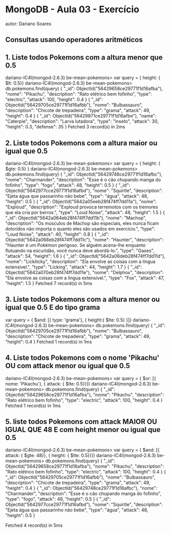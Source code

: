 # MongoDB - Aula 03 - Exercício
autor: Dariano Soares

## Consultas usando operadores aritméticos

## 1. Liste todos Pokemons com a altura menor que 0.5

 dariano-IC4I(mongod-2.6.3) be-mean-pokemons> var query = { height: { $lt: 0.5}}
 dariano-IC4I(mongod-2.6.3) be-mean-pokemons> db.pokemons.find(query)
 {
   "_id": ObjectId("56429658ce29771f1d16afba"),
   "nome": "Pikachu",
   "description": "Rato elétrico bem fofinho",
   "type": "electric",
   "attack": 100,
   "height": 0.4
 }
 {
   "_id": ObjectId("56429705ce29771f1d16afbb"),
   "nome": "Bulbassauro",
   "description": "Chicote de trepadeira",
   "type": "grama",
   "attack": 49,
   "height": 0.4
 }
 {
   "_id": ObjectId("56429871ce29771f1d16afbe"),
   "name": "Caterpie",
   "description": "Larva lutadora",
   "type": "inseto",
   "attack": 30,
   "height": 0.3,
   "defense": 35
 }
 Fetched 3 record(s) in 2ms

## 2. Liste todos Pokemons com a altura maior ou igual que 0.5 

 dariano-IC4I(mongod-2.6.3) be-mean-pokemons> var query = { height: { $gte: 0.5} }
 dariano-IC4I(mongod-2.6.3) be-mean-pokemons> db.pokemons.find(query)
 {
   "_id": ObjectId("56429748ce29771f1d16afbc"),
   "nome": "Charmander",
   "description": "Esse é o cão chupando manga do fofinho",
   "type": "fogo",
   "attack": 48,
   "height": 0.5
 }
 {
   "_id": ObjectId("5642977cce29771f1d16afbd"),
   "nome": "Squirtle",
   "description": "Ejeta água que passarinho não bebe",
   "type": "água",
   "attack": 48,
   "height": 0.5
 }
 {
   "_id": ObjectId("5642a05eeb28f474ff7dd11a"),
   "nome": "Exploud",
   "description": "Exploud provoca terremotos com os tremores que ela cria por berros.",
   "type": "Loud Noise",
   "attack": 48,
   "height": 1.5
 }
 {
   "_id": ObjectId("5642a064eb28f474ff7dd11b"),
   "nome": "Machop",
   "description": "Os músculos de Machop são especiais, eles nunca ficam doloridos não importa o quanto eles são usados em exercício.",
   "type": "Loud Noise",
   "attack": 40,
   "height": 0.8
 }
 {
   "_id": ObjectId("5642a068eb28f474ff7dd11c"),
   "nome": "Haunter",
   "description": "Haunter é um Pokémon perigoso. Se alguém acena-lhe enquanto flutuando na escuridão, você nunca deve abordá-lo.",
   "type": "Gases",
   "attack": 54,
   "height": 1.6
 }
 {
   "_id": ObjectId("5642a06deb28f474ff7dd11d"),
   "nome": "Lickilicky",
   "description": "Ela envolve as coisas com a língua extensível.",
   "type": "Licking",
   "attack": 44,
   "height": 1.7
 }
 {
   "_id": ObjectId("5642a070eb28f474ff7dd11e"),
   "nome": "Delphox",
   "description": "Ela envolve as coisas com a língua extensível.",
   "type": "Fox",
   "attack": 47,
   "height": 1.5
 }
 Fetched 7 record(s) in 5ms

## 3. Liste todos Pokemons com a altura menor ou igual que 0.5 E do tipo grama

 var query = { $and: [{ type: 'grama'}, { height:{ $lte: 0.5} }]}
 dariano-IC4I(mongod-2.6.3) be-mean-pokemons> db.pokemons.find(query)
 {
   "_id": ObjectId("56429705ce29771f1d16afbb"),
   "nome": "Bulbassauro",
   "description": "Chicote de trepadeira",
   "type": "grama",
   "attack": 49,
   "height": 0.4
 }
 Fetched 1 record(s) in 1ms

## 4. Liste todos Pokemons com o nome 'Pikachu' OU com attack menor ou igual que 0.5

 dariano-IC4I(mongod-2.6.3) be-mean-pokemons> var query = { $or: [{ nome: 'Pikachu'}, { attack: { $lte: 0.5}}]}
 dariano-IC4I(mongod-2.6.3) be-mean-pokemons> db.pokemons.find(query)
 {
   "_id": ObjectId("56429658ce29771f1d16afba"),
   "nome": "Pikachu",
   "description": "Rato elétrico bem fofinho",
   "type": "electric",
   "attack": 100,
   "height": 0.4
 }
 Fetched 1 record(s) in 1ms

## 5. liste todos Pokemons com attack MAIOR OU IGUAL QUE 48 E com height menor ou igual que 0.5

 dariano-IC4I(mongod-2.6.3) be-mean-pokemons> var query = { $and: [{ attack: { $gte: 48}}, { height: { $lte: 0.5}}]}
 dariano-IC4I(mongod-2.6.3) be-mean-pokemons> db.pokemons.find(query)
 {
   "_id": ObjectId("56429658ce29771f1d16afba"),
   "nome": "Pikachu",
   "description": "Rato elétrico bem fofinho",
   "type": "electric",
   "attack": 100,
   "height": 0.4
 }
 {
   "_id": ObjectId("56429705ce29771f1d16afbb"),
   "nome": "Bulbassauro",
   "description": "Chicote de trepadeira",
   "type": "grama",
   "attack": 49,
   "height": 0.4
 }
 {
   "_id": ObjectId("56429748ce29771f1d16afbc"),
   "nome": "Charmander",
   "description": "Esse é o cão chupando manga do fofinho",
   "type": "fogo",
   "attack": 48,
   "height": 0.5
 }
 {
   "_id": ObjectId("5642977cce29771f1d16afbd"),
   "nome": "Squirtle",
   "description": "Ejeta água que passarinho não bebe",
   "type": "água",
   "attack": 48,
   "height": 0.5
 }
 
Fetched 4 record(s) in 5ms



